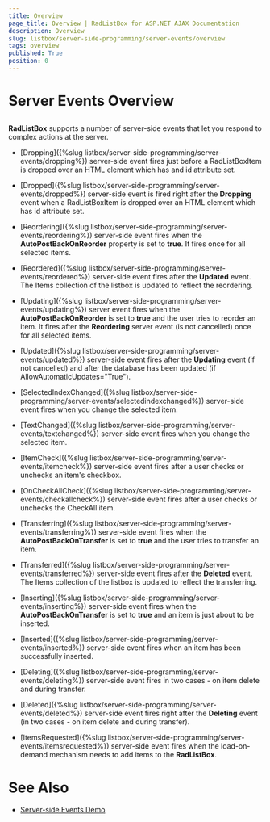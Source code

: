 ```yaml
---
title: Overview
page_title: Overview | RadListBox for ASP.NET AJAX Documentation
description: Overview
slug: listbox/server-side-programming/server-events/overview
tags: overview
published: True
position: 0
---
```


# Server Events Overview



## 

**RadListBox** supports a number of server-side events that let you respond to complex actions at the server.

* [Dropping]({%slug listbox/server-side-programming/server-events/dropping%}) server-side event fires just before a RadListBoxItem is dropped over an HTML element which has and id attribute set.

* [Dropped]({%slug listbox/server-side-programming/server-events/dropped%}) server-side event is fired right after the **Dropping** event when a RadListBoxItem is dropped over an HTML element which has id attribute set.

* [Reordering]({%slug listbox/server-side-programming/server-events/reordering%}) server-side event fires when the **AutoPostBackOnReorder** property is set to **true**. It fires once for all selected items.

* [Reordered]({%slug listbox/server-side-programming/server-events/reordered%}) server-side event fires after the **Updated** event. The Items collection of the listbox is updated to reflect the reordering.

* [Updating]({%slug listbox/server-side-programming/server-events/updating%}) server event fires when the **AutoPostBackOnReorder** is set to **true** and the user tries to reorder an item. It fires after the **Reordering** server event (is not cancelled) once for all selected items.

* [Updated]({%slug listbox/server-side-programming/server-events/updated%}) server-side event fires after the **Updating** event (if not cancelled) and after the database has been updated (if AllowAutomaticUpdates="True").

* [SelectedIndexChanged]({%slug listbox/server-side-programming/server-events/selectedindexchanged%}) server-side event fires when you change the selected item.

* [TextChanged]({%slug listbox/server-side-programming/server-events/textchanged%}) server-side event fires when you change the selected item.

* [ItemCheck]({%slug listbox/server-side-programming/server-events/itemcheck%}) server-side event fires after a user checks or unchecks an item's checkbox.

* [OnCheckAllCheck]({%slug listbox/server-side-programming/server-events/checkallcheck%}) server-side event fires after a user checks or unchecks the CheckAll item.

* [Transferring]({%slug listbox/server-side-programming/server-events/transferring%}) server-side event fires when the **AutoPostBackOnTransfer** is set to **true** and the user tries to transfer an item.

* [Transferred]({%slug listbox/server-side-programming/server-events/transferred%}) server-side event fires after the **Deleted** event. The Items collection of the listbox is updated to reflect the transferring.

* [Inserting]({%slug listbox/server-side-programming/server-events/inserting%}) server-side event fires when the **AutoPostBackOnTransfer** is set to **true** and an item is just about to be inserted.

* [Inserted]({%slug listbox/server-side-programming/server-events/inserted%}) server-side event fires when an item has been successfully inserted.

* [Deleting]({%slug listbox/server-side-programming/server-events/deleting%}) server-side event fires in two cases - on item delete and during transfer.

* [Deleted]({%slug listbox/server-side-programming/server-events/deleted%}) server-side event fires right after the **Deleting** event (in two cases - on item delete and during transfer).

* [ItemsRequested]({%slug listbox/server-side-programming/server-events/itemsrequested%}) server-side event fires when the load-on-demand mechanism needs to add items to the **RadListBox**.

# See Also

 * [Server-side Events Demo](https://demos.telerik.com/aspnet-ajax/listbox/examples/serverside/serverevents/defaultcs.aspx)
